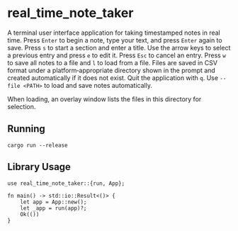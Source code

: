 # real_time_note_taker

A terminal user interface application for taking timestamped notes in real time. Press `Enter` to begin a note, type your text, and press `Enter` again to save. Press `s` to start a section and enter a title. Use the arrow keys to select a previous entry and press `e` to edit it. Press `Esc` to cancel an entry. Press `w` to save all notes to a file and `l` to load from a file. Files are saved in CSV format under a platform‑appropriate directory shown in the prompt and created automatically if it does not exist. Quit the application with `q`. Use `--file <PATH>` to load and save notes automatically.

When loading, an overlay window lists the files in this directory for selection.

## Running

```
cargo run --release
```

## Library Usage

```
use real_time_note_taker::{run, App};

fn main() -> std::io::Result<()> {
    let app = App::new();
    let _app = run(app)?;
    Ok(())
}
```
